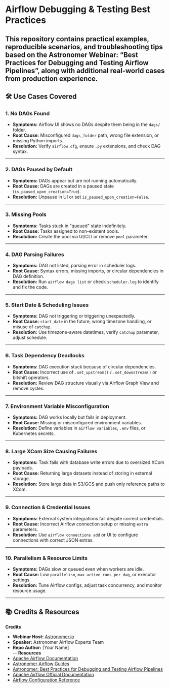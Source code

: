 # Airflow Debugging & Testing Best Practices
This repository contains practical examples, reproducible scenarios, and troubleshooting tips based on the **Astronomer Webinar: “Best Practices for Debugging and Testing Airflow Pipelines”**, along with additional real-world cases from production experience.
---
## 🛠 Use Cases Covered
### 1. **No DAGs Found**
- **Symptoms:** Airflow UI shows no DAGs despite them being in the `dags/` folder.
- **Root Cause:** Misconfigured `dags_folder` path, wrong file extension, or missing Python imports.
- **Resolution:** Verify `airflow.cfg`, ensure `.py` extensions, and check DAG syntax.
---
### 2. **DAGs Paused by Default**
- **Symptoms:** DAGs appear but are not running automatically.
- **Root Cause:** DAGs are created in a paused state (`is_paused_upon_creation=True`).
- **Resolution:** Unpause in UI or set `is_paused_upon_creation=False`.
---
### 3. **Missing Pools**
- **Symptoms:** Tasks stuck in "queued" state indefinitely.
- **Root Cause:** Tasks assigned to non-existent pools.
- **Resolution:** Create the pool via UI/CLI or remove `pool` parameter.
---
### 4. **DAG Parsing Failures**
- **Symptoms:** DAG not listed, parsing error in scheduler logs.
- **Root Cause:** Syntax errors, missing imports, or circular dependencies in DAG definition.
- **Resolution:** Run `airflow dags list` or check `scheduler.log` to identify and fix the code.
---
### 5. **Start Date & Scheduling Issues**
- **Symptoms:** DAG not triggering or triggering unexpectedly.
- **Root Cause:** `start_date` in the future, wrong timezone handling, or misuse of `catchup`.
- **Resolution:** Use timezone-aware datetimes, verify `catchup` parameter, adjust schedule.
---
### 6. **Task Dependency Deadlocks**
- **Symptoms:** DAG execution stuck because of circular dependencies.
- **Root Cause:** Incorrect use of `.set_upstream()` / `.set_downstream()` or bitshift operators.
- **Resolution:** Review DAG structure visually via Airflow Graph View and remove cycles.
---
### 7. **Environment Variable Misconfiguration**
- **Symptoms:** DAG works locally but fails in deployment.
- **Root Cause:** Missing or misconfigured environment variables.
- **Resolution:** Define variables in `airflow variables`, `.env` files, or Kubernetes secrets.
---
### 8. **Large XCom Size Causing Failures**
- **Symptoms:** Task fails with database write errors due to oversized XCom payloads.
- **Root Cause:** Returning large datasets instead of storing in external storage.
- **Resolution:** Store large data in S3/GCS and push only reference paths to XCom.
---
### 9. **Connection & Credential Issues**
- **Symptoms:** External system integrations fail despite correct credentials.
- **Root Cause:** Incorrect Airflow connection setup or missing `extra` parameters.
- **Resolution:** Use `airflow connections add` or UI to configure connections with correct JSON extras.
---
### 10. **Parallelism & Resource Limits**
- **Symptoms:** DAGs slow or queued even when workers are idle.
- **Root Cause:** Low `parallelism`, `max_active_runs_per_dag`, or executor settings.
- **Resolution:** Tune Airflow configs, adjust task concurrency, and monitor resource usage.
---
## 📚 Credits & Resources
**Credits**  
- **Webinar Host:** [Astronomer.io](https://www.astronomer.io/)  
- **Speaker:** Astronomer Airflow Experts Team  
- **Repo Author:** [Your Name]  
--
**Resources**  
- [Apache Airflow Documentation](https://airflow.apache.org/docs/)  
- [Astronomer Airflow Guides](https://www.astronomer.io/guides/)  
- [Astronomer: Best Practices for Debugging and Testing Airflow Pipelines](https://www.astronomer.io/events/webinars/best-practices-debugging-testing-airflow/)  
- [Apache Airflow Official Documentation](https://airflow.apache.org/docs/apache-airflow/stable/index.html)  
- [Airflow Configuration Reference](https://airflow.apache.org/docs/apache-airflow/stable/configurations-ref.html)  
 


